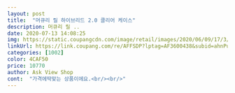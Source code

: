 ```yaml
---
layout: post 
title:  "머큐리 릴 하이브리드 2.0 클리어 케이스" 
description: 머큐리 릴 ..
date: 2020-07-13 14:08:25 
img: https://static.coupangcdn.com/image/retail/images/2020/06/09/17/3/291b7924-da31-4914-a3ad-ce4c42fb4852.jpg 
linkUrl: https://link.coupang.com/re/AFFSDP?lptag=AF3600438&subid=ahnPublicAsk&pageKey=1681283174&itemId=2864100845&vendorItemId=70853348797&traceid=V0-113-b9c9d0028a1b0824 
categories: [1002] 
color: 4CAF50 
price: 10770 
author: Ask View Shop 
cont:  "가격에딱맞는 상품이에요.<br/><br/>" 
---
```

